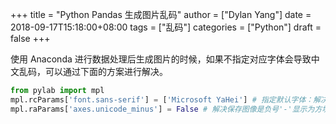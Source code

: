 +++
title = "Python Pandas 生成图片乱码"
author = ["Dylan Yang"]
date = 2018-09-17T15:18:00+08:00
tags = ["乱码"]
categories = ["Python"]
draft = false
+++

使用 Anaconda 进行数据处理后生成图片的时候，如果不指定对应字体会导致中文乱码，可以通过下面的方案进行解决。

```python
from pylab import mpl
mpl.rcParams['font.sans-serif'] = ['Microsoft YaHei'] # 指定默认字体：解决plot不能显示中文问题
mpl.raParams['axes.unicode_minus'] = False # 解决保存图像是负号'-'显示为方块的问题
```
